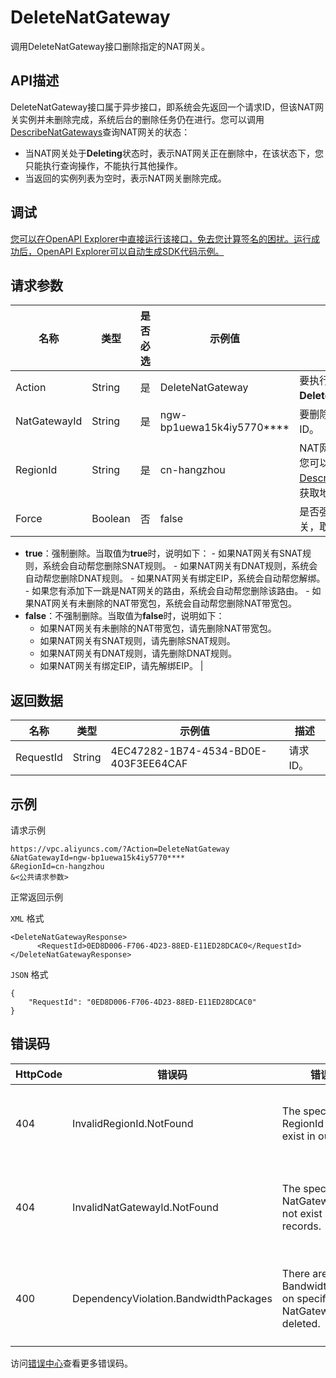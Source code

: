 # DeleteNatGateway

调用DeleteNatGateway接口删除指定的NAT网关。

## API描述

DeleteNatGateway接口属于异步接口，即系统会先返回一个请求ID，但该NAT网关实例并未删除完成，系统后台的删除任务仍在进行。您可以调用[DescribeNatGateways](~~36054~~)查询NAT网关的状态：

-   当NAT网关处于**Deleting**状态时，表示NAT网关正在删除中，在该状态下，您只能执行查询操作，不能执行其他操作。
-   当返回的实例列表为空时，表示NAT网关删除完成。

## 调试

[您可以在OpenAPI Explorer中直接运行该接口，免去您计算签名的困扰。运行成功后，OpenAPI Explorer可以自动生成SDK代码示例。](https://api.aliyun.com/#product=Vpc&api=DeleteNatGateway&type=RPC&version=2016-04-28)

## 请求参数

|名称|类型|是否必选|示例值|描述|
|--|--|----|---|--|
|Action|String|是|DeleteNatGateway|要执行的操作，取值：**DeleteNatGateway**。 |
|NatGatewayId|String|是|ngw-bp1uewa15k4iy5770\*\*\*\*|要删除的NAT网关的ID。 |
|RegionId|String|是|cn-hangzhou|NAT网关所在的地域。您可以通过调用[DescribeRegions](~~36063~~)接口获取地域ID。 |
|Force|Boolean|否|false|是否强制删除NAT网关，取值：

 -   **true**：强制删除。当取值为**true**时，说明如下：
    -   如果NAT网关有SNAT规则，系统会自动帮您删除SNAT规则。
    -   如果NAT网关有DNAT规则，系统会自动帮您删除DNAT规则。
    -   如果NAT网关有绑定EIP，系统会自动帮您解绑。
    -   如果您有添加下一跳是NAT网关的路由，系统会自动帮您删除该路由。
    -   如果NAT网关有未删除的NAT带宽包，系统会自动帮您删除NAT带宽包。
-   **false**：不强制删除。当取值为**false**时，说明如下：
    -   如果NAT网关有未删除的NAT带宽包，请先删除NAT带宽包。
    -   如果NAT网关有SNAT规则，请先删除SNAT规则。
    -   如果NAT网关有DNAT规则，请先删除DNAT规则。
    -   如果NAT网关有绑定EIP，请先解绑EIP。 |

## 返回数据

|名称|类型|示例值|描述|
|--|--|---|--|
|RequestId|String|4EC47282-1B74-4534-BD0E-403F3EE64CAF|请求ID。 |

## 示例

请求示例

```
https://vpc.aliyuncs.com/?Action=DeleteNatGateway
&NatGatewayId=ngw-bp1uewa15k4iy5770****
&RegionId=cn-hangzhou
&<公共请求参数>
```

正常返回示例

`XML` 格式

```
<DeleteNatGatewayResponse>
      <RequestId>0ED8D006-F706-4D23-88ED-E11ED28DCAC0</RequestId>
</DeleteNatGatewayResponse>
```

`JSON` 格式

```
{ 
    "RequestId": "0ED8D006-F706-4D23-88ED-E11ED28DCAC0"
}
```

## 错误码

|HttpCode|错误码|错误信息|描述|
|--------|---|----|--|
|404|InvalidRegionId.NotFound|The specified RegionId does not exist in our records.|指定的 RegionId 不存在，请您检查此产品在该地域是否可用。|
|404|InvalidNatGatewayId.NotFound|The specified NatGatewayId does not exist in our records.|指定的 NatGatewayId 不存在，请您检查填写的 NatGatewayId 是否正确。|
|400|DependencyViolation.BandwidthPackages|There are BandwidthPackages on specified NatGateway not deleted.|NAT网关上有尚未删除的带宽包，请删除NAT网关下的所有带宽包后再重新操作。|

访问[错误中心](https://error-center.alibabacloud.com/status/product/Vpc)查看更多错误码。


